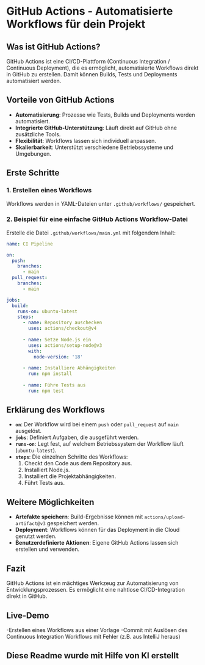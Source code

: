 # GitHub Actions - Automatisierte Workflows für dein Projekt

## Was ist GitHub Actions?
GitHub Actions ist eine CI/CD-Plattform (Continuous Integration / Continuous Deployment), die es ermöglicht, automatisierte Workflows direkt in GitHub zu erstellen. Damit können Builds, Tests und Deployments automatisiert werden.

## Vorteile von GitHub Actions
- **Automatisierung**: Prozesse wie Tests, Builds und Deployments werden automatisiert.
- **Integrierte GitHub-Unterstützung**: Läuft direkt auf GitHub ohne zusätzliche Tools.
- **Flexibilität**: Workflows lassen sich individuell anpassen.
- **Skalierbarkeit**: Unterstützt verschiedene Betriebssysteme und Umgebungen.

## Erste Schritte
### 1. Erstellen eines Workflows
Workflows werden in YAML-Dateien unter `.github/workflows/` gespeichert.

### 2. Beispiel für eine einfache GitHub Actions Workflow-Datei
Erstelle die Datei `.github/workflows/main.yml` mit folgendem Inhalt:

```yaml
name: CI Pipeline

on:
  push:
    branches:
      - main
  pull_request:
    branches:
      - main

jobs:
  build:
    runs-on: ubuntu-latest
    steps:
      - name: Repository auschecken
        uses: actions/checkout@v4
      
      - name: Setze Node.js ein
        uses: actions/setup-node@v3
        with:
          node-version: '18'
      
      - name: Installiere Abhängigkeiten
        run: npm install
      
      - name: Führe Tests aus
        run: npm test
```

## Erklärung des Workflows
- **`on`**: Der Workflow wird bei einem `push` oder `pull_request` auf `main` ausgelöst.
- **`jobs`**: Definiert Aufgaben, die ausgeführt werden.
- **`runs-on`**: Legt fest, auf welchem Betriebssystem der Workflow läuft (`ubuntu-latest`).
- **`steps`**: Die einzelnen Schritte des Workflows:
  1. Checkt den Code aus dem Repository aus.
  2. Installiert Node.js.
  3. Installiert die Projektabhängigkeiten.
  4. Führt Tests aus.

## Weitere Möglichkeiten
- **Artefakte speichern**: Build-Ergebnisse können mit `actions/upload-artifact@v3` gespeichert werden.
- **Deployment**: Workflows können für das Deployment in die Cloud genutzt werden.
- **Benutzerdefinierte Aktionen**: Eigene GitHub Actions lassen sich erstellen und verwenden.

## Fazit
GitHub Actions ist ein mächtiges Werkzeug zur Automatisierung von Entwicklungsprozessen. Es ermöglicht eine nahtlose CI/CD-Integration direkt in GitHub.

## Live-Demo
-Erstellen eines Workflows aus einer Vorlage
-Commit mit Auslösen des Continuous Integration Workflows mit Fehler (z.B. aus IntelliJ heraus)

## Diese Readme wurde mit Hilfe von KI erstellt
